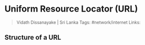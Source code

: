 # Uniform Resource Locator (URL)

> Vidath Dissanayake | Sri Lanka
> Tags: #network/internet 
> Links:

## Structure of a URL